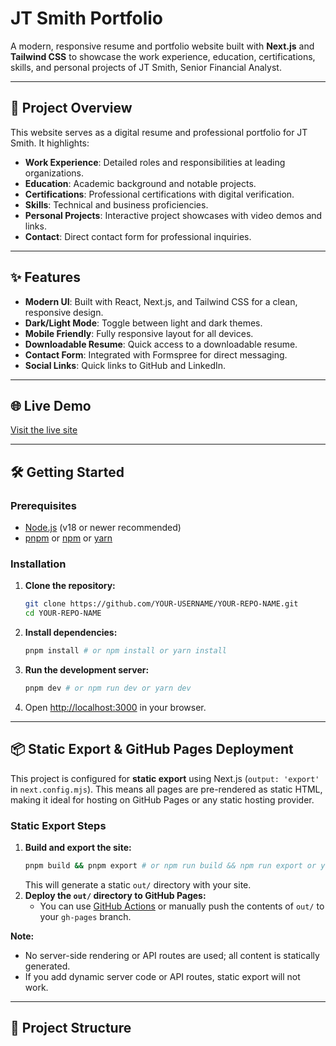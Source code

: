 # JT Smith Portfolio

A modern, responsive resume and portfolio website built with **Next.js** and **Tailwind CSS** to showcase the work experience, education, certifications, skills, and personal projects of JT Smith, Senior Financial Analyst.

---

## 🚀 Project Overview

This website serves as a digital resume and professional portfolio for JT Smith. It highlights:
- **Work Experience**: Detailed roles and responsibilities at leading organizations.
- **Education**: Academic background and notable projects.
- **Certifications**: Professional certifications with digital verification.
- **Skills**: Technical and business proficiencies.
- **Personal Projects**: Interactive project showcases with video demos and links.
- **Contact**: Direct contact form for professional inquiries.

---

## ✨ Features
- **Modern UI**: Built with React, Next.js, and Tailwind CSS for a clean, responsive design.
- **Dark/Light Mode**: Toggle between light and dark themes.
- **Mobile Friendly**: Fully responsive layout for all devices.
- **Downloadable Resume**: Quick access to a downloadable resume.
- **Contact Form**: Integrated with Formspree for direct messaging.
- **Social Links**: Quick links to GitHub and LinkedIn.

---

## 🌐 Live Demo
[Visit the live site](https://jtsmithinfo.com) <!-- Replace with actual link if deployed -->

---

## 🛠️ Getting Started

### Prerequisites
- [Node.js](https://nodejs.org/) (v18 or newer recommended)
- [pnpm](https://pnpm.io/) or [npm](https://www.npmjs.com/) or [yarn](https://yarnpkg.com/)

### Installation
1. **Clone the repository:**
   ```sh
   git clone https://github.com/YOUR-USERNAME/YOUR-REPO-NAME.git
   cd YOUR-REPO-NAME
   ```
2. **Install dependencies:**
   ```sh
   pnpm install # or npm install or yarn install
   ```
3. **Run the development server:**
   ```sh
   pnpm dev # or npm run dev or yarn dev
   ```
4. Open [http://localhost:3000](http://localhost:3000) in your browser.

---

## 📦 Static Export & GitHub Pages Deployment

This project is configured for **static export** using Next.js (`output: 'export'` in `next.config.mjs`). This means all pages are pre-rendered as static HTML, making it ideal for hosting on GitHub Pages or any static hosting provider.

### Static Export Steps
1. **Build and export the site:**
   ```sh
   pnpm build && pnpm export # or npm run build && npm run export or yarn build && yarn export
   ```
   This will generate a static `out/` directory with your site.
2. **Deploy the `out/` directory to GitHub Pages:**
   - You can use [GitHub Actions](https://nextjs.org/docs/pages/building-your-application/deploying/static-exports#github-pages) or manually push the contents of `out/` to your `gh-pages` branch.

**Note:**
- No server-side rendering or API routes are used; all content is statically generated.
- If you add dynamic server code or API routes, static export will not work.

---

## 📁 Project Structure
```